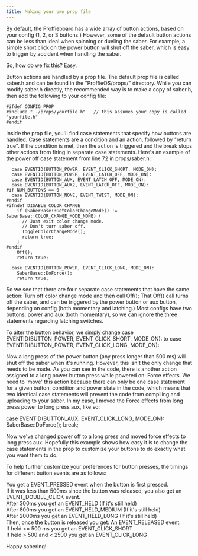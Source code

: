 ```yaml
---
title: Making your own prop file
---
```

By default, the Proffieboard has a wide array of button actions, based on your config (1, 2, or 3 buttons.)  However, some of the default button actions can be less than ideal when spinning or dueling the saber.  For example, a simple short click on the power button will shut off the saber, which is easy to trigger by accident when handling the saber.  

So, how do we fix this?  Easy.

Button actions are handled by a prop file. The default prop file is called saber.h and can be found in the "ProffieOS/props/" directory. While you can modify saber.h directly, the recommended way is to make a copy of saber.h, then add the following to your config file:

    #ifdef CONFIG_PROP
    #include "../props/yourfile.h"   // this assumes your copy is called "yourfile.h"
    #endif

Inside the prop file, you'll find case statements that specify how buttons are handled. Case statements are a condition and an action, followed by "return true".  If the condition is met, then the action is triggered and the break stops other actions from firing in separate case statements.  Here's an example of the power off case statement from line 72 in props/saber.h:

      case EVENTID(BUTTON_POWER, EVENT_CLICK_SHORT, MODE_ON):
      case EVENTID(BUTTON_POWER, EVENT_LATCH_OFF, MODE_ON):
      case EVENTID(BUTTON_AUX, EVENT_LATCH_OFF, MODE_ON):
      case EVENTID(BUTTON_AUX2, EVENT_LATCH_OFF, MODE_ON):
    #if NUM_BUTTONS == 0
      case EVENTID(BUTTON_NONE, EVENT_TWIST, MODE_ON):
    #endif
    #ifndef DISABLE_COLOR_CHANGE
        if (SaberBase::GetColorChangeMode() != SaberBase::COLOR_CHANGE_MODE_NONE) {
          // Just exit color change mode.
          // Don't turn saber off.
          ToggleColorChangeMode();
          return true;
        }
    #endif
        Off();
        return true;

      case EVENTID(BUTTON_POWER, EVENT_CLICK_LONG, MODE_ON):
        SaberBase::DoForce();
        return true;


So we see that there are four separate case statements that have the same action: Turn off color change mode and then call Off();  That Off() call turns off the saber, and can be triggered by the power button or aux button, depending on config (both momentary and latching.)  Most configs have two buttons: power and aux (both momentary), so we can ignore the three statements regarding latching switches.  

To alter the button behavior, we simply change 
      case EVENTID(BUTTON_POWER, EVENT_CLICK_SHORT, MODE_ON):
to
      case EVENTID(BUTTON_POWER, EVENT_CLICK_LONG, MODE_ON):

Now a long press of the power button (any press longer than 500 ms) will shut off the saber when it's running.  However, this isn't the only change that needs to be made.  As you can see in the code, there is another action assigned to a long power button press while powered on: Force effects.  We need to 'move' this action because there can only be one case statement for a given button, condition and power state in the code, which means that two identical case statements will prevent the code from compiling and uploading to your saber.  In my case, I moved the Force effects from long press power to long press aux, like so:

 case EVENTID(BUTTON_AUX, EVENT_CLICK_LONG, MODE_ON):
        SaberBase::DoForce();
        break;

Now we've changed power off to a long press and moved force effects to long press aux.  Hopefully this example shows how easy it is to change the case statements in the prop to customize your buttons to do exactly what you want them to do. 

To help further customize your preferences for button presses, the timings for different button events are as follows:


You get a EVENT_PRESSED event when the button is first pressed.<br />
If it was less than 500ms since the button was released, you also get an EVENT_DOUBLE_CLICK event.<br />
After 300ms you get an EVENT_HELD (If it's still held)<br />
After 800ms you get an EVENT_HELD_MEDIUM (If it's still held)<br />
After 2000ms you get an EVENT_HELD_LONG (If it's still held)<br />
Then, once the button is released you get: An EVENT_RELEASED event.<br />
If held <= 500 ms you get an EVENT_CLICK_SHORT<br />
If held > 500 and < 2500 you get an EVENT_CLICK_LONG<br />


Happy sabering!
